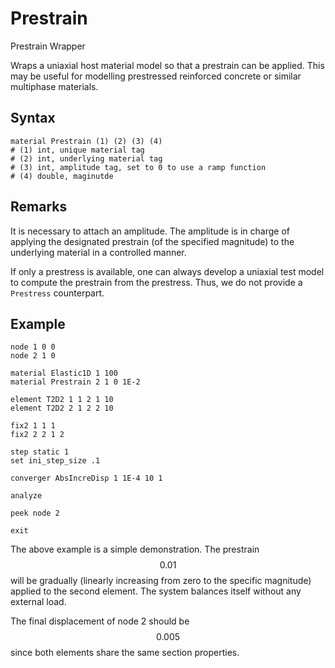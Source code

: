 # Prestrain

Prestrain Wrapper

Wraps a uniaxial host material model so that a prestrain can be applied.
This may be useful for modelling prestressed reinforced concrete or similar multiphase materials.

## Syntax

```
material Prestrain (1) (2) (3) (4)
# (1) int, unique material tag
# (2) int, underlying material tag
# (3) int, amplitude tag, set to 0 to use a ramp function
# (4) double, maginutde
```

## Remarks

It is necessary to attach an amplitude.
The amplitude is in charge of applying the designated prestrain (of the specified magnitude) to the underlying material in a controlled manner.

If only a prestress is available, one can always develop a uniaxial test model to compute the prestrain from the prestress.
Thus, we do not provide a `Prestress` counterpart.

## Example

```text
node 1 0 0
node 2 1 0

material Elastic1D 1 100
material Prestrain 2 1 0 1E-2

element T2D2 1 1 2 1 10
element T2D2 2 1 2 2 10

fix2 1 1 1
fix2 2 2 1 2

step static 1
set ini_step_size .1

converger AbsIncreDisp 1 1E-4 10 1

analyze

peek node 2

exit
```

The above example is a simple demonstration.
The prestrain $$0.01$$ will be gradually (linearly increasing from zero to the specific magnitude) applied to the second element.
The system balances itself without any external load.

The final displacement of node 2 should be $$0.005$$ since both elements share the same section properties.
